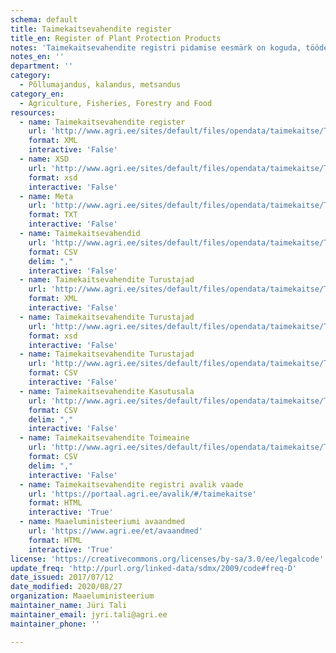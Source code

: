 ```yaml
---
schema: default
title: Taimekaitsevahendite register
title_en: Register of Plant Protection Products
notes: 'Taimekaitsevahendite registri pidamise eesmärk on koguda, töödelda ja säilitada andmeid Eestis turule lubatud taimekaitsevahendite ning nende tootjate ja turustajate, väga mürgiste taimekaitsevahendite Eestisse toimetajate ja kasutajate ning taimekaitsevahendite hoiu- ja turustamiskohtade kohta. Registri vastutav töötleja on Maaeluministeerium ja volitatud töötleja on Põllumajandusamet (PMA). Täpsemat teavet taimekaitsevahendite registri kohta saab PMA kodulehelt.'
notes_en: ''
department: ''
category:
  - Põllumajandus, kalandus, metsandus
category_en:
  - Agriculture, Fisheries, Forestry and Food
resources:
  - name: Taimekaitsevahendite register
    url: 'http://www.agri.ee/sites/default/files/opendata/taimekaitse/Taimekaitsevahendid.xml'
    format: XML
    interactive: 'False'
  - name: XSD
    url: 'http://www.agri.ee/sites/default/files/opendata/taimekaitse/Taimekaitsevahendid.xsd'
    format: xsd
    interactive: 'False'
  - name: Meta
    url: 'http://www.agri.ee/sites/default/files/opendata/taimekaitse/Taimekaitsevahendid.csvmeta.txt'
    format: TXT
    interactive: 'False'
  - name: Taimekaitsevahendid
    url: 'http://www.agri.ee/sites/default/files/opendata/taimekaitse/Taimekaitsevahendid.csv'
    format: CSV
    delim: ","
    interactive: 'False'
  - name: Taimekaitsevahendite Turustajad
    url: 'http://www.agri.ee/sites/default/files/opendata/taimekaitse/TaimekaitsevahenditeTurustajad.xml'
    format: XML
    interactive: 'False'
  - name: Taimekaitsevahendite Turustajad
    url: 'http://www.agri.ee/sites/default/files/opendata/taimekaitse/TaimekaitsevahenditeTurustajad.xsd'
    format: xsd
    interactive: 'False'
  - name: Taimekaitsevahendite Turustajad
    url: 'http://www.agri.ee/sites/default/files/opendata/taimekaitse/TaimekaitsevahenditeTurustajad.csv'
    format: CSV
    interactive: 'False'
  - name: Taimekaitsevahendite Kasutusala
    url: 'http://www.agri.ee/sites/default/files/opendata/taimekaitse/Taimekaitsevahendid.kasutusala.csv'
    format: CSV
    delim: ","
    interactive: 'False'
  - name: Taimekaitsevahendite Toimeaine
    url: 'http://www.agri.ee/sites/default/files/opendata/taimekaitse/Taimekaitsevahendid.toimeaine.csv'
    format: CSV
    delim: ","
    interactive: 'False'
  - name: Taimekaitsevahendite registri avalik vaade
    url: 'https://portaal.agri.ee/avalik/#/taimekaitse'
    format: HTML
    interactive: 'True'
  - name: Maaeluministeeriumi avaandmed
    url: 'https://www.agri.ee/et/avaandmed'
    format: HTML
    interactive: 'True'
license: 'https://creativecommons.org/licenses/by-sa/3.0/ee/legalcode'
update_freq: 'http://purl.org/linked-data/sdmx/2009/code#freq-D'
date_issued: 2017/07/12
date_modified: 2020/08/27
organization: Maaeluministeerium
maintainer_name: Jüri Tali
maintainer_email: jyri.tali@agri.ee
maintainer_phone: ''

---
```


